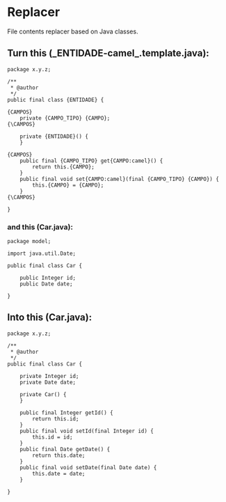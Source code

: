 # Replacer
File contents replacer based on Java classes.


## Turn this (\_ENTIDADE-camel\_.template.java):

	package x.y.z;

	/**
	 * @author
	 */
	public final class {ENTIDADE} {

	{CAMPOS}
		private {CAMPO_TIPO} {CAMPO};
	{\CAMPOS}

		private {ENTIDADE}() {
		}

	{CAMPOS}
		public final {CAMPO_TIPO} get{CAMPO:camel}() {
			return this.{CAMPO};
		}
		public final void set{CAMPO:camel}(final {CAMPO_TIPO} {CAMPO}) {
			this.{CAMPO} = {CAMPO};
		}
	{\CAMPOS}

	}

### and this (Car.java):

	package model;

	import java.util.Date;

	public final class Car {

		public Integer id;
		public Date date;

	}

## Into this (Car.java):

	package x.y.z;

	/**
	 * @author 
	 */
	public final class Car {

		private Integer id;
		private Date date;

		private Car() {
		}

		public final Integer getId() {
			return this.id;
		}
		public final void setId(final Integer id) {
			this.id = id;
		}
		public final Date getDate() {
			return this.date;
		}
		public final void setDate(final Date date) {
			this.date = date;
		}

	}

